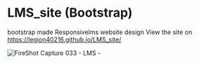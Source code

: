 # LMS_site (Bootstrap)
bootstrap made Responsivelms website design View the site on https://legion40216.github.io/LMS_site/

![FireShot Capture 033 - LMS - ](https://user-images.githubusercontent.com/47054385/154867714-cf175c3f-c3a4-4d36-9a3a-e86476904c3a.png)
